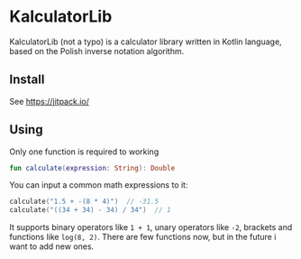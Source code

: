 # KalculatorLib

KalculatorLib (not a typo) is a calculator library written in Kotlin
language, based on the Polish inverse notation algorithm.

## Install
See https://jitpack.io/

## Using
Only one function is required to working
```kotlin
fun calculate(expression: String): Double
```
You can input a common math expressions to it:
```kotlin
calculate("1.5 + -(8 * 4)")  // -31.5
calculate("((34 + 34) - 34) / 34")  // 1
```
It supports binary operators like `1 + 1`, unary operators like `-2`, brackets
and functions like `log(8, 2)`. There are few functions now, but in the future 
i want to add new ones.
